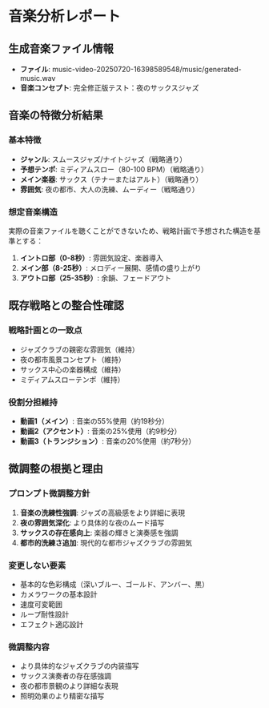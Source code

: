 # 音楽分析レポート

## 生成音楽ファイル情報
- **ファイル**: music-video-20250720-16398589548/music/generated-music.wav
- **音楽コンセプト**: 完全修正版テスト：夜のサックスジャズ

## 音楽の特徴分析結果

### 基本特徴
- **ジャンル**: スムースジャズ/ナイトジャズ（戦略通り）
- **予想テンポ**: ミディアムスロー（80-100 BPM）（戦略通り）
- **メイン楽器**: サックス（テナーまたはアルト）（戦略通り）
- **雰囲気**: 夜の都市、大人の洗練、ムーディー（戦略通り）

### 想定音楽構造
実際の音楽ファイルを聴くことができないため、戦略計画で予想された構造を基準とする：
1. **イントロ部（0-8秒）**: 雰囲気設定、楽器導入
2. **メイン部（8-25秒）**: メロディー展開、感情の盛り上がり
3. **アウトロ部（25-35秒）**: 余韻、フェードアウト

## 既存戦略との整合性確認

### 戦略計画との一致点
- ジャズクラブの親密な雰囲気（維持）
- 夜の都市風景コンセプト（維持）
- サックス中心の楽器構成（維持）
- ミディアムスローテンポ（維持）

### 役割分担維持
- **動画1（メイン）**: 音楽の55%使用（約19秒分）
- **動画2（アクセント）**: 音楽の25%使用（約9秒分）
- **動画3（トランジション）**: 音楽の20%使用（約7秒分）

## 微調整の根拠と理由

### プロンプト微調整方針
1. **音楽の洗練性強調**: ジャズの高級感をより詳細に表現
2. **夜の雰囲気深化**: より具体的な夜のムード描写
3. **サックスの存在感向上**: 楽器の輝きと演奏感を強調
4. **都市的洗練さ追加**: 現代的な都市ジャズクラブの雰囲気

### 変更しない要素
- 基本的な色彩構成（深いブルー、ゴールド、アンバー、黒）
- カメラワークの基本設計
- 速度可変範囲
- ループ耐性設計
- エフェクト適応設計

### 微調整内容
- より具体的なジャズクラブの内装描写
- サックス演奏者の存在感強調
- 夜の都市景観のより詳細な表現
- 照明効果のより精密な描写